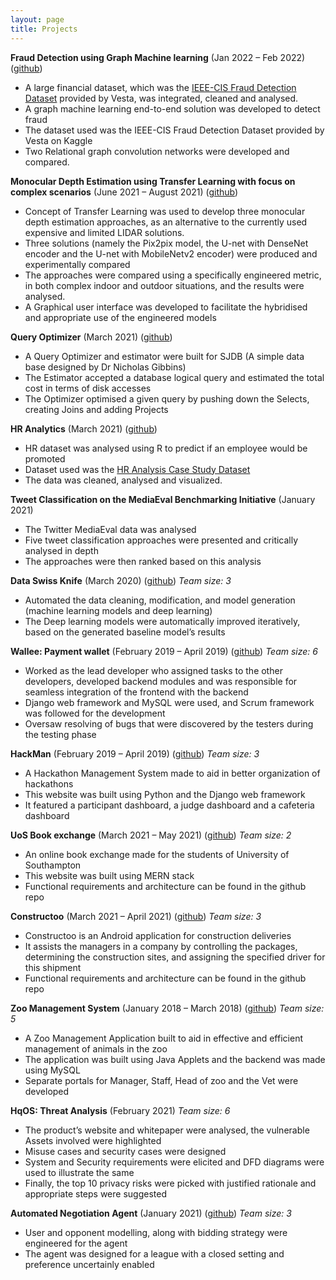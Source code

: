 ```yaml
---
layout: page
title: Projects
---
```


**Fraud Detection using Graph Machine learning** (Jan 2022 – Feb 2022) ([github](https://github.com/skth5199/graph-based-fraud-detection))
*	A large financial dataset, which was the [IEEE-CIS Fraud Detection Dataset](https://www.kaggle.com/c/ieee-fraud-detection) provided by Vesta, was integrated, cleaned and analysed.
*	A graph machine learning end-to-end solution was developed to detect fraud
*	The dataset used was the IEEE-CIS Fraud Detection Dataset provided by Vesta on Kaggle
*	Two Relational graph convolution networks were developed and compared.

**Monocular Depth Estimation using Transfer Learning with focus on complex scenarios** (June 2021 – August 2021) ([github](https://github.com/skth5199/depth_gen))
*	Concept of Transfer Learning was used to develop three monocular depth estimation approaches, as an alternative to the currently used expensive and limited LIDAR solutions. 
*	Three solutions (namely the Pix2pix model, the U-net with DenseNet encoder and the U-net with MobileNetv2 encoder) were produced and experimentally compared
*	The approaches were compared using a specifically engineered metric, in both complex indoor and outdoor situations, and the results were analysed. 
*	A Graphical user interface was developed to facilitate the hybridised and appropriate use of the engineered models

**Query Optimizer** (March 2021) ([github](https://github.com/skth5199/query-optimiser))
*	A Query Optimizer and estimator were built for SJDB (A simple data base designed by Dr Nicholas Gibbins)
*	The Estimator accepted a database logical query and estimated the total cost in terms of disk accesses
*	The Optimizer optimised a given query by pushing down the Selects, creating Joins and adding Projects

**HR Analytics** (March 2021) ([github](https://github.com/skth5199/HR-Analytics))
*	HR dataset was analysed using R to predict if an employee would be promoted
*	Dataset used was the [HR Analysis Case Study Dataset](https://github.com/skth5199/HR-Analytics)
*	The data was cleaned, analysed and visualized.

**Tweet Classification on the MediaEval Benchmarking Initiative** (January 2021)
*	The Twitter MediaEval data was analysed
*	Five tweet classification approaches were presented and critically analysed in depth
*	The approaches were then ranked based on this analysis

**Data Swiss Knife** (March 2020) ([github](https://github.com/ry05/dataswissknife))
_Team size: 3_ 
*	Automated the data cleaning, modification, and model generation (machine learning models and deep learning)
*	The Deep learning models were automatically improved iteratively, based on the generated baseline model’s results

**Wallee: Payment wallet**	(February 2019 – April 2019) ([github](https://github.com/skth5199/Wallee))
_Team size: 6_
*	Worked as the lead developer who assigned tasks to the other developers, developed backend modules and was responsible for seamless integration of the frontend with the backend
*	Django web framework and MySQL were used, and Scrum framework was followed for the development
*	Oversaw resolving of bugs that were discovered by the testers during the testing phase

**HackMan**	(February 2019 – April 2019) ([github](https://github.com/skth5199/HackMan))
_Team size: 3_
* A Hackathon Management System made to aid in better organization of hackathons
* This website was built using Python and the Django web framework
* It featured a participant dashboard, a judge dashboard and a cafeteria dashboard

**UoS Book exchange**	(March 2021 – May 2021) ([github](https://github.com/skth5199/UoS_Books))
_Team size: 2_
* An online book exchange made for the students of University of Southampton
* This website was built using MERN stack
* Functional requirements and architecture can be found in the github repo

**Constructoo**	(March 2021 – April 2021) ([github](https://github.com/skth5199/constructoo))
_Team size: 3_
* Constructoo is an Android application for construction deliveries
* It assists the managers in a company by controlling the packages, determining the construction sites, and assigning the specified driver for this shipment
* Functional requirements and architecture can be found in the github repo

**Zoo Management System**	(January 2018 – March 2018) ([github](https://github.com/skth5199/zms))
_Team size: 5_
*	A Zoo Management Application built to aid in effective and efficient management of animals in the zoo
*	The application was built using Java Applets and the backend was made using MySQL
*	Separate portals for Manager, Staff, Head of zoo and the Vet were developed


**HqOS: Threat Analysis** (February 2021)
_Team size: 6_
*	The product’s website and whitepaper were analysed, the vulnerable Assets involved were highlighted
*	Misuse cases and security cases were designed
*	System and Security requirements were elicited and DFD diagrams were used to illustrate the same
*	Finally, the top 10 privacy risks were picked with justified rationale and appropriate steps were suggested

**Automated Negotiation Agent** (January 2021) ([github](https://github.com/skth5199/Agent21))
_Team size: 3_ 
*	User and opponent modelling, along with bidding strategy were engineered for the agent 
*	The agent was designed for a league with a closed setting and preference uncertainly enabled


